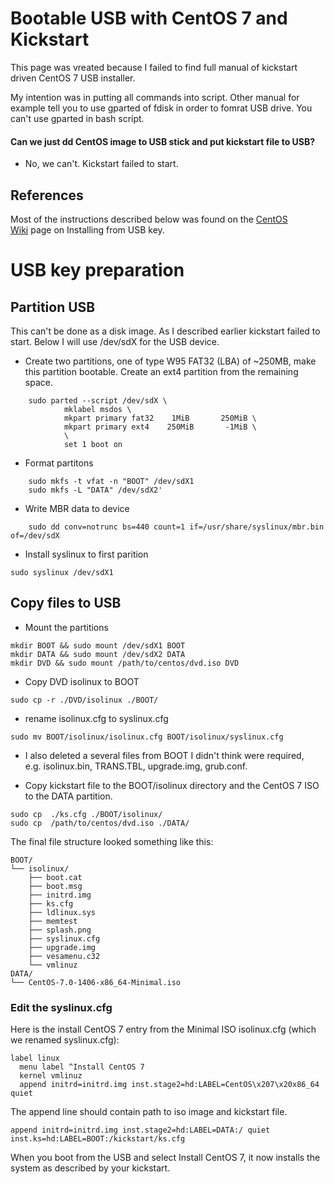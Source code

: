 # Bootable USB with CentOS 7 and Kickstart

This page was vreated because I failed to find full manual of kickstart driven CentOS 7 USB installer. 

My intention was in putting all commands into script. Other manual for example tell you to use gparted of fdisk in order to fomrat USB drive. You can't use gparted in bash script.

#### Can we just dd CentOS image to USB stick and put kickstart file to USB?
* No, we can't. Kickstart failed to start.

## References

Most of the instructions described below was found on the [CentOS Wiki](https://wiki.centos.org/HowTos/InstallFromUSBkey#line-30) page on Installing from USB key. 


# USB key preparation

## Partition USB

This can't be done as a disk image. As I described earlier kickstart failed to start. Below I will use /dev/sdX for the USB device.

* Create two partitions, one of type W95 FAT32 (LBA) of ~250MB, make this partition bootable. Create an ext4 partition from the remaining space.

```
	sudo parted --script /dev/sdX \
	        mklabel msdos \
	        mkpart primary fat32    1MiB       250MiB \
	        mkpart primary ext4    250MiB       -1MiB \
	        \
	        set 1 boot on
```

* Format partitons
```
	sudo mkfs -t vfat -n "BOOT" /dev/sdX1
	sudo mkfs -L "DATA" /dev/sdX2'
```

* Write MBR data to device
```
	sudo dd conv=notrunc bs=440 count=1 if=/usr/share/syslinux/mbr.bin of=/dev/sdX
```

* Install syslinux to first parition
```
sudo syslinux /dev/sdX1
```

## Copy files to USB

* Mount the partitions
```
mkdir BOOT && sudo mount /dev/sdX1 BOOT
mkdir DATA && sudo mount /dev/sdX2 DATA
mkdir DVD && sudo mount /path/to/centos/dvd.iso DVD
```

* Copy DVD isolinux to BOOT
```
sudo cp -r ./DVD/isolinux ./BOOT/
```

* rename isolinux.cfg to syslinux.cfg
```
sudo mv BOOT/isolinux/isolinux.cfg BOOT/isolinux/syslinux.cfg
```

* I also deleted a several files from BOOT I didn't think were required, e.g. isolinux.bin, TRANS.TBL, upgrade.img, grub.conf.

* Copy kickstart file to the BOOT/isolinux directory and the CentOS 7 ISO to the DATA partition.
```
sudo cp  ./ks.cfg ./BOOT/isolinux/
sudo cp  /path/to/centos/dvd.iso ./DATA/
```

The final file structure looked something like this:
```
BOOT/
└── isolinux/
	├── boot.cat
	├── boot.msg
	├── initrd.img
	├── ks.cfg
	├── ldlinux.sys
	├── memtest
	├── splash.png
	├── syslinux.cfg
	├── upgrade.img
	├── vesamenu.c32
	└── vmlinuz
DATA/
└── CentOS-7.0-1406-x86_64-Minimal.iso
```

### Edit the syslinux.cfg

Here is the install CentOS 7 entry from the Minimal ISO isolinux.cfg (which we renamed syslinux.cfg):
```
label linux                                                                     
  menu label ^Install CentOS 7                                                  
  kernel vmlinuz                                                                
  append initrd=initrd.img inst.stage2=hd:LABEL=CentOS\x207\x20x86_64 quiet  
```

The append line should contain path to iso image and kickstart file.
```
append initrd=initrd.img inst.stage2=hd:LABEL=DATA:/ quiet inst.ks=hd:LABEL=BOOT:/kickstart/ks.cfg
```

When you boot from the USB and select Install CentOS 7, it now installs the system as described by your kickstart.